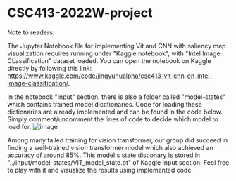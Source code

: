 # CSC413-2022W-project

Note to readers: 

The Jupyter Notebook file for implementing Vit and CNN with saliency map visualization requires running under "Kaggle notebook", with "Intel Image CLassification" dataset 
loaded. You can open the notebook on Kaggle directly by following this link: https://www.kaggle.com/code/jingyuhualpha/csc413-vit-cnn-on-intel-image-classification/.

In the notebook "Input" section, there is also a folder called "model-states" which contains trained model dicctionaries. Code for loading these dictionaries are already implemented
and can be found in the code below. Simply comment/uncomment the lines of code to decide which model to load for. 
![image](https://user-images.githubusercontent.com/93051054/164500957-e5af98e1-4036-472d-bfc1-9398f2952a0b.png)

Among many failed training for vision transformer, our group did succeed in finding a well-trained vision transformer model which also achieved an accuracy of around 85%. This
model's state distionary is stored in "../input/model-states/VIT_model_state.pt" of Kaggle Input section. Feel free to play with it and visualize the results using implemented code. 
